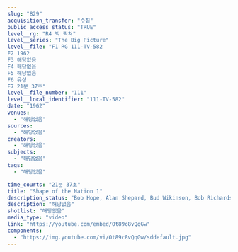 ```yaml
---
slug: "829"
acquisition_transfer: "수집"
public_access_status: "TRUE"
level__rg: "R4 빅 픽쳐"
level__series: "The Big Picture"
level__file: "F1 RG 111-TV-582
F2 1962
F3 해당없음
F4 해당없음
F5 해당없음
F6 유성
F7 21분 37초"
level__file_number: "111"
level__local_identifier: "111-TV-582"
date: "1962"
venues: 
  - "해당없음"
sources: 
  - "해당없음"
creators: 
  - "해당없음"
subjects: 
  - "해당없음"
tags: 
  - "해당없음"

time_courts: "21분 37초"
title: "Shape of the Nation 1"
description_status: "Bob Hope, Alan Shepard, Bud Wikinson, Bob Richards, Jerry Colonna and Robert Preston participate in this film report on the President`s physical Fitness Program Mr. Hope serves as host-narrator."
description: "해당없음"
shotlist: "해당없음"
media_type: "video"
link: "https://youtube.com/embed/Ot89c8vQqGw"
components: 
  - "https://img.youtube.com/vi/Ot89c8vQqGw/sddefault.jpg"
---
```

